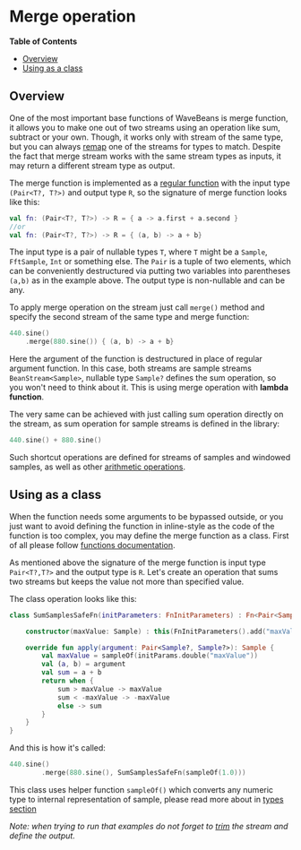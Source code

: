 Merge operation
========

<!-- START doctoc generated TOC please keep comment here to allow auto update -->
<!-- DON'T EDIT THIS SECTION, INSTEAD RE-RUN doctoc TO UPDATE -->
**Table of Contents**

- [Overview](#overview)
- [Using as a class](#using-as-a-class)

<!-- END doctoc generated TOC please keep comment here to allow auto update -->

Overview
--------

One of the most important base functions of WaveBeans is merge function, it allows you to make one out of two streams using an operation like sum, subtract or your own. Though, it works only with stream of the same type, but you can always [remap](map-operation.md) one of the streams for types to match. Despite the fact that merge stream works with the same stream types as inputs, it may return a different stream type as output.

The merge function is implemented as a [regular function](../functions.md) with the input type `(Pair<T?, T?>)` and output type `R`, so the signature of merge function looks like this:

```kotlin
val fn: (Pair<T?, T?>) -> R = { a -> a.first + a.second }
//or
val fn: (Pair<T?, T?>) -> R = { (a, b) -> a + b}
```

The input type is a pair of nullable types `T`, where `T` might be a `Sample`, `FftSample`, `Int` or something else. The `Pair` is a tuple of two elements, which can be conveniently destructured via putting two variables into parentheses `(a,b)` as in the example above. The output type is non-nullable and can be any.

To apply merge operation on the stream just call `merge()` method and specify the second stream of the same type and merge function:

```kotlin
440.sine()
    .merge(880.sine()) { (a, b) -> a + b}
```

Here the argument of the function is destructured in place of regular argument function. In this case, both streams are sample streams `BeanStream<Sample>`, nullable type `Sample?` defines the sum operation, so you won't need to think about it. This is using merge operation with **lambda function**.

The very same can be achieved with just calling sum operation directly on the stream, as sum operation for sample streams is defined in the library:

```kotlin
440.sine() + 880.sine() 
```

Such shortcut operations are defined for streams of samples and windowed samples, as well as other [arithmetic operations](arithmetic-operations.md).

Using as a class
----------

When the function needs some arguments to be bypassed outside, or you just want to avoid defining the function in inline-style as the code of the function is too complex, you may define the merge function as a class. First of all please follow [functions documentation](../functions.md).
 
As mentioned above the signature of the merge function is input type `Pair<T?,T?>` and the output type is `R`. Let's create an operation that sums two streams but keeps the value not more than specified value.

The class operation looks like this:

```kotlin
class SumSamplesSafeFn(initParameters: FnInitParameters) : Fn<Pair<Sample?, Sample?>, Sample>(initParameters) {

    constructor(maxValue: Sample) : this(FnInitParameters().add("maxValue", abs(maxValue.asDouble())))

    override fun apply(argument: Pair<Sample?, Sample?>): Sample {
        val maxValue = sampleOf(initParams.double("maxValue"))
        val (a, b) = argument
        val sum = a + b
        return when {
            sum > maxValue -> maxValue
            sum < -maxValue -> -maxValue
            else -> sum
        }
    }
}
```

And this is how it's called:

```kotlin
440.sine()
        .merge(880.sine(), SumSamplesSafeFn(sampleOf(1.0)))
```

This class uses helper function `sampleOf()` which converts any numeric type to internal representation of sample, please read more about in [types section](../readme.md#types)

*Note: when trying to run that examples do not forget to [trim](trim-operation.md) the stream and define the output.*